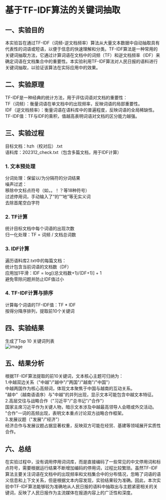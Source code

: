 # 基于TF-IDF算法的关键词抽取
## 一、实验目的
本实验旨在通过TF-IDF（词频-逆文档频率）算法从大量文本数据中自动抽取具有代表性的词语或短语，以便于信息的快速理解和分类。TF-IDF算法是一种常用的关键词抽取方法，它通过计算词语在文档中的词频（TF）和逆文档频率（IDF）来确定词语在文档集合中的重要性。本实验利用TF-IDF算法对人民日报的语料进行关键词抽取，以验证该算法在实际应用中的效果。

## 二、实验原理
TF-IDF是一种经典的统计方法，用于评估词语对文档的重要性：  
TF（词频）：衡量词语在单文档中的出现频率，反映词语的局部重要性。  
IDF（逆文档频率）：衡量词语在语料库中的普遍程度，反映词语的全局稀缺性。  
TF-IDF值：TF与IDF的乘积，值越高表明词语对文档的区分能力越强。  

## 三、实验过程
目标文档：hzh（校对后）.txt  
语料库：202312_check.txt（包含多篇文档，用于IDF计算）  
### 1. 文本预处理  
分词处理：保留以/为分隔符的分词结果  
噪声过滤：  
移除中文标点符号（如，。！？等18种符号）  
过滤停用词，手动输入了“的”“地”等无实义词  
去除首尾空白字符  
### 2. TF计算
统计目标文档中每个词语的出现次数  
归一化处理：TF = 词频 / 文档总词数  
### 3. IDF计算
遍历语料库2.txt中的每篇文档：   
统计包含当前词语的文档数（DF）  
应用加1平滑：IDF = log[(总文档数+1)/(DF+1)] + 1  
避免零除问题并防止IDF值过小  
### 4. TF-IDF计算与排序
计算每个词语的TF-IDF值：TF * IDF  
按得分降序排列，提取前10个关键词  

## 四、实验结果
生成了Top 10 关键词列表  
![image](https://github.com/user-attachments/assets/bdf4f474-9c43-42a3-904d-8b66c0acc5ec)

## 五、结果分析
根据TF-IDF算法提取的前10关键词，文本核心主题可归纳为：  
1.中越双边关系（"中越"/"越中"/"两国"/"越南"/"中国"）  
中越两国作为核心高频词，体现文本聚焦于中国与越南的互动关系。  
"越中"（越南语语序）与"中越"的并列出现，显示文本可能包含中越文本特征。  
2.高层交往与战略合作（"习近平"/"总书记"/"合作"）  
国家主席习近平作为关键人物，暗示文本涉及中越最高领导人会晤或外交活动。  
"合作"一词的高频出现，表明文本重点讨论双方战略合作框架。  
3.发展议题（"发展"/"经济"）  
经济合作与发展议题占据显著权重，反映双方可能在经贸、基建等领域展开实质性合作。  

## 六、总结
在实验过程中，没有调用停用词词库，而是直接编码了一些常见的中文停用词和标点符号，需要根据运行结果不断增加编码的停用词，过程比较繁琐。虽然TF-IDF算法主要关注词语在文档中的出现频率和文档集合中的分布情况，忽略了词语的语义信息和上下文关系，但是根据文本内容发现，实验结果较为准确。因此，本次实验中TF-IDF算法能够较为准确地从人民日报的语料中抽取出与主题紧密相关的关键词，反映了人民日报作为主流媒体在报道内容上的广泛性和深度。
